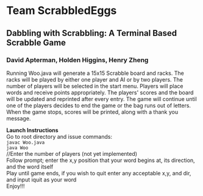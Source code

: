 # Team ScrabbledEggs
## Dabbling with Scrabbling: A Terminal Based Scrabble Game 
### David Apterman, Holden Higgins, Henry Zheng
Running Woo.java will generate a 15x15 Scrabble board and racks. The racks will be played by either one player and AI or by two players. The number of players will be selected in the start menu. Players will place words and receive points appropriately. The players' scores and the board will be updated and reprinted after every entry. The game will continue until one of the players decides to end the game or the bag runs out of letters. When the game stops, scores will be printed, along with a thank you message.

**Launch Instructions** </br>
Go to root directory and issue commands:</br>
`javac Woo.java`</br>
`java Woo`</br>
//Enter the number of players (not yet implemented)</br>
Follow prompt; enter the x,y position that your word begins at, its direction, and the word itself</br>
Play until game ends, if you wish to quit enter any acceptable x,y, and dir, and input iquit as your word</br>
Enjoy!!!
